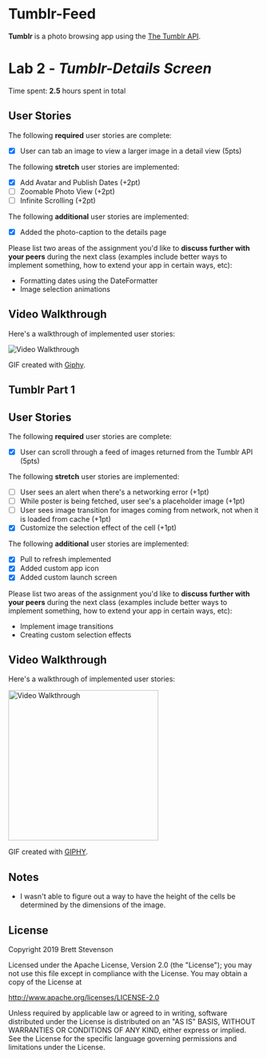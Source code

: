 # Tumblr-Feed  

**Tumblr** is a photo browsing app using the [The Tumblr API](https://www.tumblr.com/docs/en/api/v2#posts).  

# Lab 2 - *Tumblr-Details Screen*

Time spent: **2.5** hours spent in total

## User Stories

The following **required** user stories are complete:

- [x] User can tab an image to view a larger image in a detail view (5pts)

The following **stretch** user stories are implemented:

- [x] Add Avatar and Publish Dates (+2pt)
- [ ] Zoomable Photo View (+2pt)
- [ ] Infinite Scrolling (+2pt)

The following **additional** user stories are implemented:

- [x] Added the photo-caption to the details page 

Please list two areas of the assignment you'd like to **discuss further with your peers** during the next class (examples include better ways to implement something, how to extend your app in certain ways, etc):
  - Formatting dates using the DateFormatter
  - Image selection animations

## Video Walkthrough

Here's a walkthrough of implemented user stories:

<img src='./preview2.gif' title='Video Walkthrough' width='' alt='Video Walkthrough' />

GIF created with [Giphy](http://www.giphy.com/).


## Tumblr Part 1  

## User Stories  

The following **required** user stories are complete:  

  - [x] User can scroll through a feed of images returned from the Tumblr API (5pts)  

The following **stretch** user stories are implemented:  

  - [ ] User sees an alert when there's a networking error (+1pt)  
  - [ ] While poster is being fetched, user see's a placeholder image (+1pt)  
  - [ ] User sees image transition for images coming from network, not when it is loaded from cache (+1pt)  
  - [x] Customize the selection effect of the cell (+1pt)  

The following **additional** user stories are implemented:  

  - [x] Pull to refresh implemented
  - [x] Added custom app icon  
  - [x] Added custom launch screen
  
Please list two areas of the assignment you'd like to **discuss further with your peers** during the next class (examples include better ways to implement something, how to extend your app in certain ways, etc):  

  * Implement image transitions  
  * Creating custom selection effects  

## Video Walkthrough  

Here's a walkthrough of implemented user stories:  

<img src='./preview.gif' title='Video Walkthrough' width='300' alt='Video Walkthrough'/>

GIF created with [GIPHY](http://www.giphy.com/).  

## Notes  

  - I wasn't able to figure out a way to have the height of the cells be determined by the dimensions of the image.
  

## License  

Copyright 2019 Brett Stevenson  

Licensed under the Apache License, Version 2.0 (the "License");
you may not use this file except in compliance with the License.
You may obtain a copy of the License at

http://www.apache.org/licenses/LICENSE-2.0

Unless required by applicable law or agreed to in writing, software
distributed under the License is distributed on an "AS IS" BASIS,
WITHOUT WARRANTIES OR CONDITIONS OF ANY KIND, either express or implied.
See the License for the specific language governing permissions and
limitations under the License.